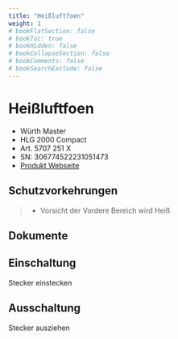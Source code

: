 ```yaml
---
title: "Heißluftfoen"
weight: 1
# bookFlatSection: false
# bookToc: true
# bookHidden: false
# bookCollapseSection: false
# bookComments: false
# bookSearchExclude: false
---
```

# Heißluftfoen

- Würth Master
- HLG 2000 Compact
- Art. 5707 251 X
- SN: 306774522231051473
- [Produkt Webseite](https://eshop.wuerth.de/Produktkategorien/Heissluftgeblaese-HLG-2000-COMPACT/14015004060122.cyid/1401.cgid/de/DE/EUR/)

## Schutzvorkehrungen

> - Vorsicht der Vordere Bereich wird Heiß

## Dokumente

## Einschaltung

Stecker einstecken

## Ausschaltung

Stecker ausziehen
